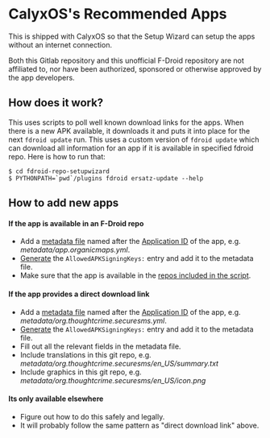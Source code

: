 
CalyxOS's Recommended Apps
==========================

This is shipped with CalyxOS so that the Setup Wizard can setup the apps without
an internet connection.

Both this Gitlab repository and this unofficial F-Droid repository are not
affiliated to, nor have been authorized, sponsored or otherwise approved by the
app developers.


How does it work?
-----------------

This uses scripts to poll well known download links for the apps.  When there is
a new APK available, it downloads it and puts it into place for the next `fdroid
update` run.  This uses a custom version of `fdroid update` which can download
all information for an app if it is available in specified fdroid repo.  Here is how
to run that:

```console
$ cd fdroid-repo-setupwizard
$ PYTHONPATH=`pwd`/plugins fdroid ersatz-update --help
```


How to add new apps
-------------------

#### If the app is available in an F-Droid repo

* Add a [metadata file](https://f-droid.org/docs/Build_Metadata_Reference) named
  after the [Application ID](https://developer.android.com/studio/build/configure-app-module?hl=lt#set_the_application_id) of the app, e.g. _metadata/app.organicmaps.yml_.
* [Generate](https://f-droid.org/docs/Build_Metadata_Reference/#AllowedAPKSigningKeys) the `AllowedAPKSigningKeys:` entry and add it to the metadata file.
* Make sure that the app is available in the [repos included in the script](-/blob/master/plugins/fdroid_ersatz-update.py).


#### If the app provides a direct download link

* Add a [metadata file](https://f-droid.org/docs/Build_Metadata_Reference) named
  after the [Application ID]() of the app, e.g. _metadata/org.thoughtcrime.securesms.yml_.
* [Generate](https://f-droid.org/docs/Build_Metadata_Reference/#AllowedAPKSigningKeys) the `AllowedAPKSigningKeys:` entry and add it to the metadata file.
* Fill out all the relevant fields in the metadata file.
* Include translations in this git repo, e.g. _metadata/org.thoughtcrime.securesms/en_US/summary.txt_
* Include graphics in this git repo, e.g. _metadata/org.thoughtcrime.securesms/en_US/icon.png_


#### Its only available elsewhere

* Figure out how to do this safely and legally.
* It will probably follow the same pattern as "direct download link" above.

